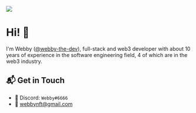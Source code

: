 ![](https://komarev.com/ghpvc/?username=WebbyNFT)

# Hi! 👋

I'm Webby ([@webby-the-dev](https://twitter.com/webby_the_dev)), full-stack and web3 developer with about 10 years of experience in the software engineering field, 4 of which are in the web3 industry.

## 📬 Get in Touch

- 👤 Discord: `Webby#6666`
- 📧 [webbynft@gmail.com](mailto:webbynft@gmail.com)
